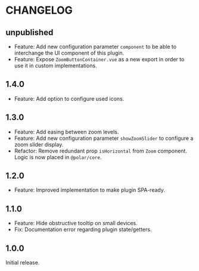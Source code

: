# CHANGELOG

## unpublished

- Feature: Add new configuration parameter `component` to be able to interchange the UI component of this plugin.
- Feature: Expose `ZoomButtonContainer.vue` as a new export in order to use it in custom implementations.

## 1.4.0

- Feature: Add option to configure used icons.

## 1.3.0

- Feature: Add easing between zoom levels.
- Feature: Add new configuration parameter `showZoomSlider` to configure a zoom slider display.
- Refactor: Remove redundant prop `isHorizontal` from `Zoom` component. Logic is now placed in `@polar/core`.

## 1.2.0

- Feature: Improved implementation to make plugin SPA-ready.

## 1.1.0

- Feature: Hide obstructive tooltip on small devices.
- Fix: Documentation error regarding plugin state/getters.

## 1.0.0

Initial release.
